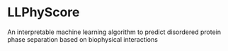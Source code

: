 # LLPhyScore
An interpretable machine learning algorithm to predict disordered protein phase separation based on biophysical interactions
